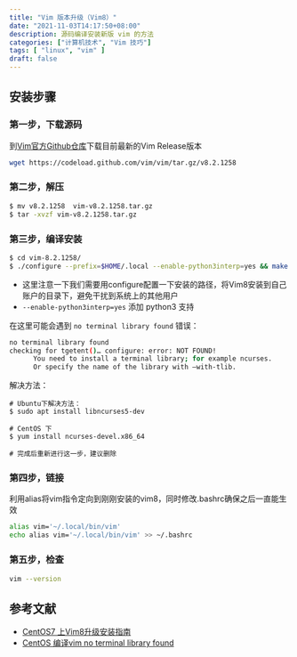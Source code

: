 ```yaml
---
title: "Vim 版本升级（Vim8）"
date: "2021-11-03T14:17:50+08:00"
description: 源码编译安装新版 vim 的方法
categories: ["计算机技术", "Vim 技巧"]
tags: [ "linux", "vim" ]
draft: false
---
```


## 安装步骤

### 第一步，下载源码

到[Vim官方Github仓库](https://github.com/vim/vim/releases)下载目前最新的Vim Release版本

```bash
wget https://codeload.github.com/vim/vim/tar.gz/v8.2.1258
```

### 第二步，解压

```bash
$ mv v8.2.1258  vim-v8.2.1258.tar.gz
$ tar -xvzf vim-v8.2.1258.tar.gz
```

### 第三步，编译安装

```bash
$ cd vim-8.2.1258/
$ ./configure --prefix=$HOME/.local --enable-python3interp=yes && make && make install
```

- 这里注意一下我们需要用configure配置一下安装的路径，将Vim8安装到自己账户的目录下，避免干扰到系统上的其他用户
- `--enable-python3interp=yes` 添加 python3 支持

在这里可能会遇到 `no terminal library found` 错误：

```bash
no terminal library found
checking for tgetent()… configure: error: NOT FOUND!
      You need to install a terminal library; for example ncurses.
      Or specify the name of the library with –with-tlib.
```

解决方法：

```
# Ubuntu下解决方法：
$ sudo apt install libncurses5-dev

# CentOS 下
$ yum install ncurses-devel.x86_64

# 完成后重新进行这一步，建议删除
```

### 第四步，链接

利用alias将vim指令定向到刚刚安装的vim8，同时修改.bashrc确保之后一直能生效

```bash
alias vim='~/.local/bin/vim'
echo alias vim='~/.local/bin/vim' >> ~/.bashrc
```

### 第五步，检查

```bash
vim --version
```

## 参考文献

- [CentOS7 上Vim8升级安装指南](https://blog.csdn.net/Kexiii/article/details/83928540)
- [CentOS 编译vim no terminal library found](https://blog.csdn.net/cuijianzhi/article/details/78652745)

